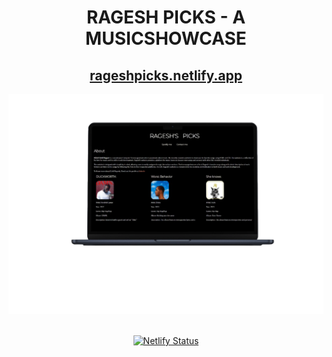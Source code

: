 <div align="center">

<h1>RAGESH PICKS - A MUSICSHOWCASE</h1>

<h2>
  <a href="https://rageshpicks.netlify.app/">rageshpicks.netlify.app</a>
</h2>

<div align="center">
  <a href="https://rageshpicks.netlify.app/">
    <img alt="Mockup" src="https://github.com/ezhillragesh/rageshpicks/blob/main/website_mockup.png" />
  </a>
</div>

<br/>
 
 

[![Netlify Status](https://api.netlify.com/api/v1/badges/331dc74a-8428-4d0d-b79b-b63a2e2f5414/deploy-status)](https://app.netlify.com/sites/rageshpicks/deploys)
